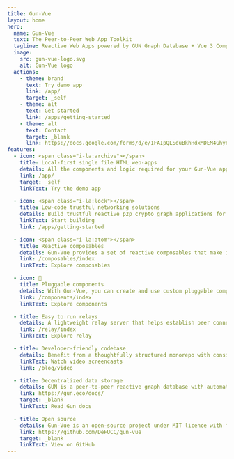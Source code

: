```yaml
---
title: Gun-Vue
layout: home
hero:
  name: Gun-Vue
  text: The Peer-to-Peer Web App Toolkit
  tagline: Reactive Web Apps powered by GUN Graph Database + Vue 3 Composables & Components
  image:
    src: gun-vue-logo.svg
    alt: Gun-Vue logo
  actions:
    - theme: brand
      text: Try demo app
      link: /app/
      target: _self
    - theme: alt
      text: Get started
      link: /apps/getting-started
    - theme: alt
      text: Contact
      target: _blank
      link: https://docs.google.com/forms/d/e/1FAIpQLSduBkhHdxMDEM4GhyPmqcMDsVjQyVVJ1BUYpV7oeYCIUmgMNw/viewform?usp=header
features:
  - icon: <span class="i-la:archive"></span>
    title: Local-first single file HTML web-apps
    details: All the components and logic required for your Gun-Vue application can be packed into a single file HTML PWA, simplifying deployment and sharing. Data is stored locally and synced with the global network only when necessary.
    link: /app/
    target: _self
    linkText: Try the demo app

  - icon: <span class="i-la:lock"></span>
    title: Low-code trustful networking solutions
    details: Build trustful reactive p2p crypto graph applications for casual use with family, friends and wider communities.
    linkText: Start building
    link: /apps/getting-started

  - icon: <span class="i-la:atom"></span>
    title: Reactive composables
    details: Gun-Vue provides a set of reactive composables that make it easy to integrate Gun with any application, allowing beginner developers to build powerful p2p apps with minimal boilerplate code.
    link: /composables/index
    linkText: Explore composables

  - icon: 🔄
    title: Pluggable components
    details: With Gun-Vue, you can create and use custom pluggable components, making it simple to extend the functionality of your app and reuse components across different projects.
    link: /components/index
    linkText: Explore components

  - title: Easy to run relays
    details: A lightweight relay server that helps establish peer connections and ensures smooth data synchronization across the network. Easy to deploy and maintain, it serves as a crucial infrastructure component for your p2p applications.
    link: /relay/index
    linkText: Explore relay

  - title: Developer-friendly codebase
    details: Benefit from a thoughtfully structured monorepo with consistent patterns throughout. Written and maintained by a single author, the codebase features clear separation of layers, reusability, and a streamlined build system that makes it easy to understand and extend.
    linkText: Watch video screencasts
    link: /blog/video

  - title: Decentralized data storage
    details: GUN is a peer-to-peer reactive graph database with automatic conflict resolution using CRDTs. Combined with SEA cryptography for security and DAM for mesh networking, it provides a resilient foundation for real-time, decentralized applications that are resistant to censorship and data loss.
    link: https://gun.eco/docs/
    target: _blank
    linkText: Read Gun docs

  - title: Open source
    details: Gun-Vue is an open-source project under MIT licence with full source code code open to learn from and improve together. It's meaning you can contribute to its development, report issues, and collaborate with the community to help improve the toolkit and build better apps.
    link: https://github.com/DeFUCC/gun-vue
    target: _blank
    linkText: View on GitHub
---
```


<style>
.VPImage {
  transform: translate(-50%, -50%) scale(2)  !important;
}
</style>

<script setup>

</script>
